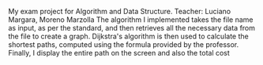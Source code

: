 My exam project for Algorithm and Data Structure. 
Teacher: Luciano Margara, Moreno Marzolla
The algorithm I implemented takes the file name as input, as per the standard, and then retrieves all the necessary data from the file to create a graph.
Dijkstra's algorithm is then used to calculate the shortest paths, computed using the formula provided by the professor.
Finally, I display the entire path on the screen and also the total cost
